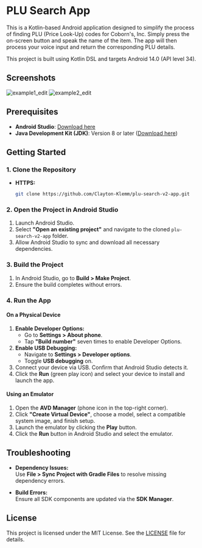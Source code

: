 # PLU Search App

This is a Kotlin-based Android application designed to simplify the process of finding PLU (Price Look-Up) codes for Coborn's, Inc. Simply press the on-screen button and speak the name of the item. The app will then process your voice input and return the corresponding PLU details.

This project is built using Kotlin DSL and targets Android 14.0 (API level 34).

## Screenshots
![example1_edit](https://github.com/user-attachments/assets/e43c5ae5-46e0-4930-8aed-da01148b07c9)
![example2_edit](https://github.com/user-attachments/assets/fc761747-db45-4a3c-86f1-d4f601de5e15)


## Prerequisites

- **Android Studio**: [Download here](https://developer.android.com/studio)
- **Java Development Kit (JDK)**: Version 8 or later ([Download here](https://www.oracle.com/java/technologies/javase-downloads.html))

## Getting Started

### 1. Clone the Repository

- **HTTPS:**

  ```bash
  git clone https://github.com/Clayton-Klemm/plu-search-v2-app.git
  ```

### 2. Open the Project in Android Studio

1. Launch Android Studio.
2. Select **"Open an existing project"** and navigate to the cloned `plu-search-v2-app` folder.
3. Allow Android Studio to sync and download all necessary dependencies.

### 3. Build the Project

1. In Android Studio, go to **Build > Make Project**.
2. Ensure the build completes without errors.

### 4. Run the App

#### On a Physical Device

1. **Enable Developer Options:**
   - Go to **Settings > About phone**.
   - Tap **"Build number"** seven times to enable Developer Options.
2. **Enable USB Debugging:**
   - Navigate to **Settings > Developer options**.
   - Toggle **USB debugging** on.
3. Connect your device via USB. Confirm that Android Studio detects it.
4. Click the **Run** (green play icon) and select your device to install and launch the app.

#### Using an Emulator

1. Open the **AVD Manager** (phone icon in the top-right corner).
2. Click **"Create Virtual Device"**, choose a model, select a compatible system image, and finish setup.
3. Launch the emulator by clicking the **Play** button.
4. Click the **Run** button in Android Studio and select the emulator.

## Troubleshooting

- **Dependency Issues:**  
  Use **File > Sync Project with Gradle Files** to resolve missing dependency errors.

- **Build Errors:**  
  Ensure all SDK components are updated via the **SDK Manager**.

## License

This project is licensed under the MIT License. See the [LICENSE](LICENSE) file for details.
